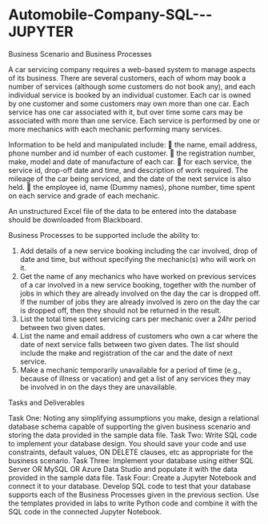# Automobile-Company-SQL---JUPYTER
 
Business Scenario and Business Processes

A car servicing company requires a web-based system to manage aspects of its business.
There are several customers, each of whom may book a number of services (although some 
customers do not book any), and each individual service is booked by an individual customer.
Each car is owned by one customer and some customers may own more than one car. Each 
service has one car associated with it, but over time some cars may be associated with more 
than one service. Each service is performed by one or more mechanics with each mechanic 
performing many services.

Information to be held and manipulated include:
 the name, email address, phone number and id number of each customer.
 the registration number, make, model and date of manufacture of each car.
 for each service, the service id, drop-off date and time, and description of work required. 
The mileage of the car being serviced, and the date of the next service is also held.
 the employee id, name (Dummy names), phone number, time spent on each service and grade of each 
mechanic.

An unstructured Excel file of the data to be entered into the database should be
downloaded from Blackboard.

Business Processes to be supported include the ability to:

1. Add details of a new service booking including the car involved, drop of date and time, but 
without specifying the mechanic(s) who will work on it.
2. Get the name of any mechanics who have worked on previous services of a car involved in a
new service booking, together with the number of jobs in which they are already involved 
on the day the car is dropped off. If the number of jobs they are already involved is zero on 
the day the car is dropped off, then they should not be returned in the result.
3. List the total time spent servicing cars per mechanic over a 24hr period between two given 
dates.
4. List the name and email address of customers who own a car where the date of next 
service falls between two given dates. The list should include the make and registration of 
the car and the date of next service.
5. Make a mechanic temporarily unavailable for a period of time (e.g., because of illness or 
vacation) and get a list of any services they may be involved in on the days they are 
unavailable.

Tasks and Deliverables

Task One: Noting any simplifying assumptions you make, design a relational database schema
capable of supporting the given business scenario and storing the data provided in
the sample data file.
Task Two: Write SQL code to implement your database design. You should save your code and
use constraints, default values, ON DELETE clauses, etc as appropriate for the
business scenario.
Task Three: Implement your database using either SQL Server OR MySQL OR Azure Data Studio
and populate it with the data provided in the sample data file. 
Task Four: Create a Jupyter Notebook and connect it to your database. Develop SQL code to test
that your database supports each of the Business Processes given in the previous
section. Use the templates provided in labs to write Python code and combine it with
the SQL code in the connected Jupyter Notebook.
